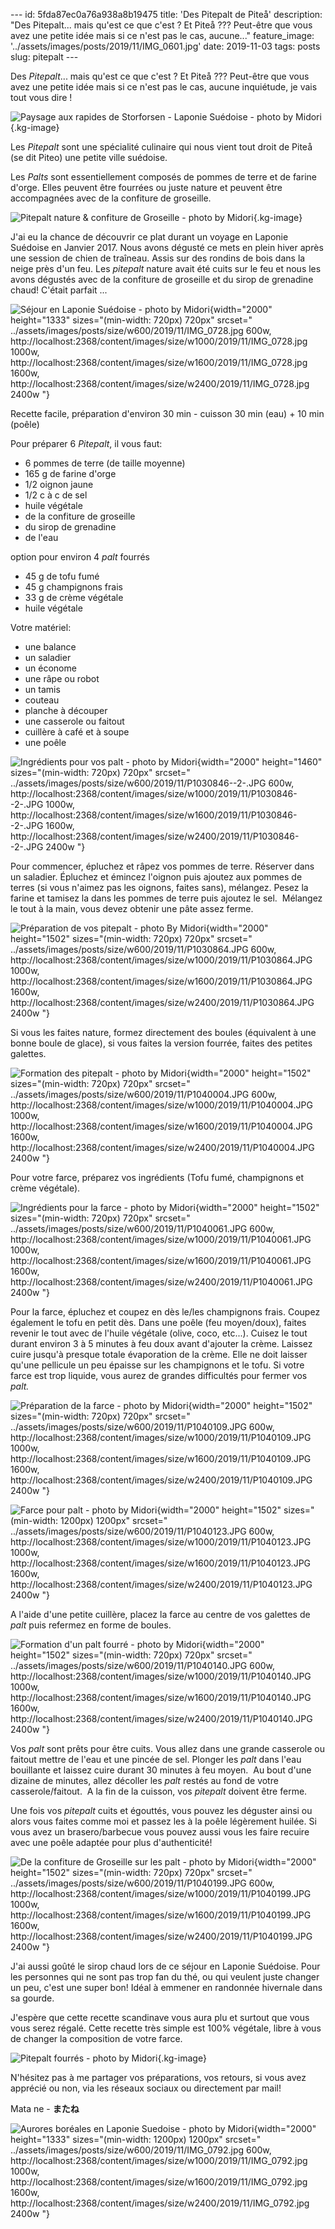 \-\-- id: 5fda87ec0a76a938a8b19475 title: \'Des Pitepalt de Piteå\'
description: \"Des Pitepalt\... mais qu\'est ce que c\'est ? Et Piteå
??? Peut-être que vous avez une petite idée mais si ce n\'est pas le
cas, aucune...\" feature_image:
\'../assets/images/posts/2019/11/IMG_0601.jpg\' date: 2019-11-03 tags:
posts slug: pitepalt \-\--

Des *Pitepalt*\... mais qu\'est ce que c\'est ? Et Piteå ??? Peut-être
que vous avez une petite idée mais si ce n\'est pas le cas, aucune
inquiétude, je vais tout vous dire !

![Paysage aux rapides de Storforsen - Laponie Suédoise - photo by
Midori](../assets/images/posts/2019/11/IMG_0763.jpg){.kg-image}

Les *Pitepalt* sont une spécialité culinaire qui nous vient tout droit
de Piteå (se dit Piteo) une petite ville suédoise.

Les *Palts* sont essentiellement composés de pommes de terre et de
farine d\'orge. Elles peuvent être fourrées ou juste nature et peuvent
être accompagnées avec de la confiture de groseille.

![Pitepalt nature & confiture de Groseille - photo by
Midori](../assets/images/posts/2019/11/P1040237.JPG){.kg-image}

J\'ai eu la chance de découvrir ce plat durant un voyage en Laponie
Suédoise en Janvier 2017. Nous avons dégusté ce mets en plein hiver
après une session de chien de traîneau. Assis sur des rondins de bois
dans la neige près d\'un feu. Les *pitepalt* nature avait été cuits sur
le feu et nous les avons dégustés avec de la confiture de groseille et
du sirop de grenadine chaud! C\'était parfait \...

![Séjour en Laponie Suédoise - photo by
Midori](../assets/images/posts/2019/11/IMG_0728.jpg){width="2000"
height="1333" sizes="(min-width: 720px) 720px" srcset="
            ../assets/images/posts/size/w600/2019/11/IMG_0728.jpg                 600w,
            http://localhost:2368/content/images/size/w1000/2019/11/IMG_0728.jpg 1000w,
            http://localhost:2368/content/images/size/w1600/2019/11/IMG_0728.jpg 1600w,
            http://localhost:2368/content/images/size/w2400/2019/11/IMG_0728.jpg 2400w
          "}

Recette facile, préparation d\'environ 30 min - cuisson 30 min (eau) +
10 min (poêle)

Pour préparer 6 *Pitepalt*, il vous faut:

-   6 pommes de terre (de taille moyenne)
-   165 g de farine d\'orge
-   1/2 oignon jaune
-   1/2 c à c de sel
-   huile végétale
-   de la confiture de groseille
-   du sirop de grenadine
-   de l\'eau

option pour environ 4 *palt* fourrés

-   45 g de tofu fumé
-   45 g champignons frais
-   33 g de crème végétale
-   huile végétale

Votre matériel:

-   une balance
-   un saladier
-   un économe
-   une râpe ou robot
-   un tamis
-   couteau
-   planche à découper
-   une casserole ou faitout
-   cuillère à café et à soupe
-   une poêle

![Ingrédients pour vos *palt* - photo by
Midori](../assets/images/posts/2019/11/P1030846--2-.JPG){width="2000"
height="1460" sizes="(min-width: 720px) 720px" srcset="
            ../assets/images/posts/size/w600/2019/11/P1030846--2-.JPG                 600w,
            http://localhost:2368/content/images/size/w1000/2019/11/P1030846--2-.JPG 1000w,
            http://localhost:2368/content/images/size/w1600/2019/11/P1030846--2-.JPG 1600w,
            http://localhost:2368/content/images/size/w2400/2019/11/P1030846--2-.JPG 2400w
          "}

Pour commencer, épluchez et râpez vos pommes de terre. Réserver dans un
saladier. Épluchez et émincez l\'oignon puis ajoutez aux pommes de
terres (si vous n\'aimez pas les oignons, faites sans), mélangez. Pesez
la farine et tamisez la dans les pommes de terre puis ajoutez le sel.
 Mélangez le tout à la main, vous devez obtenir une pâte assez ferme.

![Préparation de vos *pitepalt* - photo By
Midori](../assets/images/posts/2019/11/P1030864.JPG){width="2000"
height="1502" sizes="(min-width: 720px) 720px" srcset="
            ../assets/images/posts/size/w600/2019/11/P1030864.JPG                 600w,
            http://localhost:2368/content/images/size/w1000/2019/11/P1030864.JPG 1000w,
            http://localhost:2368/content/images/size/w1600/2019/11/P1030864.JPG 1600w,
            http://localhost:2368/content/images/size/w2400/2019/11/P1030864.JPG 2400w
          "}

Si vous les faites nature, formez directement des boules (équivalent à
une bonne boule de glace), si vous faites la version fourrée, faites des
petites galettes.

![Formation des *pitepalt* - photo by
Midori](../assets/images/posts/2019/11/P1040004.JPG){width="2000"
height="1502" sizes="(min-width: 720px) 720px" srcset="
            ../assets/images/posts/size/w600/2019/11/P1040004.JPG                 600w,
            http://localhost:2368/content/images/size/w1000/2019/11/P1040004.JPG 1000w,
            http://localhost:2368/content/images/size/w1600/2019/11/P1040004.JPG 1600w,
            http://localhost:2368/content/images/size/w2400/2019/11/P1040004.JPG 2400w
          "}

Pour votre farce, préparez vos ingrédients (Tofu fumé, champignons et
crème végétale).

![Ingrédients pour la farce - photo by
Midori](../assets/images/posts/2019/11/P1040061.JPG){width="2000"
height="1502" sizes="(min-width: 720px) 720px" srcset="
            ../assets/images/posts/size/w600/2019/11/P1040061.JPG                 600w,
            http://localhost:2368/content/images/size/w1000/2019/11/P1040061.JPG 1000w,
            http://localhost:2368/content/images/size/w1600/2019/11/P1040061.JPG 1600w,
            http://localhost:2368/content/images/size/w2400/2019/11/P1040061.JPG 2400w
          "}

Pour la farce, épluchez et coupez en dès le/les champignons frais.
Coupez également le tofu en petit dès. Dans une poêle (feu moyen/doux),
faites revenir le tout avec de l\'huile végétale (olive, coco, etc\...).
Cuisez le tout durant environ 3 à 5 minutes à feu doux avant d\'ajouter
la crème. Laissez cuire jusqu\'à presque totale évaporation de la crème.
Elle ne doit laisser qu\'une pellicule un peu épaisse sur les
champignons et le tofu. Si votre farce est trop liquide, vous aurez de
grandes difficultés pour fermer vos *palt.*

![Préparation de la farce - photo by
Midori](../assets/images/posts/2019/11/P1040109.JPG){width="2000"
height="1502" sizes="(min-width: 720px) 720px" srcset="
            ../assets/images/posts/size/w600/2019/11/P1040109.JPG                 600w,
            http://localhost:2368/content/images/size/w1000/2019/11/P1040109.JPG 1000w,
            http://localhost:2368/content/images/size/w1600/2019/11/P1040109.JPG 1600w,
            http://localhost:2368/content/images/size/w2400/2019/11/P1040109.JPG 2400w
          "}

![Farce pour *palt* - photo by
Midori](../assets/images/posts/2019/11/P1040123.JPG){width="2000"
height="1502" sizes="(min-width: 1200px) 1200px" srcset="
            ../assets/images/posts/size/w600/2019/11/P1040123.JPG                 600w,
            http://localhost:2368/content/images/size/w1000/2019/11/P1040123.JPG 1000w,
            http://localhost:2368/content/images/size/w1600/2019/11/P1040123.JPG 1600w,
            http://localhost:2368/content/images/size/w2400/2019/11/P1040123.JPG 2400w
          "}

A l\'aide d\'une petite cuillère, placez la farce au centre de vos
galettes de *palt* puis refermez en forme de boules.  

![Formation d\'un *palt* fourré - photo by
Midori](../assets/images/posts/2019/11/P1040140.JPG){width="2000"
height="1502" sizes="(min-width: 720px) 720px" srcset="
            ../assets/images/posts/size/w600/2019/11/P1040140.JPG                 600w,
            http://localhost:2368/content/images/size/w1000/2019/11/P1040140.JPG 1000w,
            http://localhost:2368/content/images/size/w1600/2019/11/P1040140.JPG 1600w,
            http://localhost:2368/content/images/size/w2400/2019/11/P1040140.JPG 2400w
          "}

Vos *palt* sont prêts pour être cuits. Vous allez dans une grande
casserole ou faitout mettre de l\'eau et une pincée de sel. Plonger les
*palt* dans l\'eau bouillante et laissez cuire durant 30 minutes à feu
moyen.  Au bout d\'une dizaine de minutes, allez décoller les *palt*
restés au fond de votre casserole/faitout.  A la fin de la cuisson, vos
*pitepalt* doivent être ferme.

Une fois vos *pitepalt* cuits et égouttés, vous pouvez les déguster
ainsi ou alors vous faites comme moi et passez les à la poêle légèrement
huilée. Si vous avez un brasero/barbecue vous pouvez aussi vous les
faire recuire avec une poêle adaptée pour plus d'authenticité!

![De la confiture de Groseille sur les *palt* - photo by
Midori](../assets/images/posts/2019/11/P1040199.JPG){width="2000"
height="1502" sizes="(min-width: 720px) 720px" srcset="
            ../assets/images/posts/size/w600/2019/11/P1040199.JPG                 600w,
            http://localhost:2368/content/images/size/w1000/2019/11/P1040199.JPG 1000w,
            http://localhost:2368/content/images/size/w1600/2019/11/P1040199.JPG 1600w,
            http://localhost:2368/content/images/size/w2400/2019/11/P1040199.JPG 2400w
          "}

J\'ai aussi goûté le sirop chaud lors de ce séjour en Laponie Suédoise.
Pour les personnes qui ne sont pas trop fan du thé, ou qui veulent juste
changer un peu, c\'est une super bon! Idéal à emmener en randonnée
hivernale dans sa gourde.

J\'espère que cette recette scandinave vous aura plu et surtout que vous
vous serez régalé. Cette recette très simple est 100% végétale, libre à
vous de changer la composition de votre farce.

![*Pitepalt* fourrés - photo by
Midori](../assets/images/posts/2019/11/P1040252.JPG){.kg-image}

N\'hésitez pas à me partager vos préparations, vos retours, si vous avez
apprécié ou non, via les réseaux sociaux ou directement par mail!

Mata ne - ************************またね************************

![Aurores boréales en Laponie Suedoise - photo by
Midori](../assets/images/posts/2019/11/IMG_0792.jpg){width="2000"
height="1333" sizes="(min-width: 1200px) 1200px" srcset="
            ../assets/images/posts/size/w600/2019/11/IMG_0792.jpg                 600w,
            http://localhost:2368/content/images/size/w1000/2019/11/IMG_0792.jpg 1000w,
            http://localhost:2368/content/images/size/w1600/2019/11/IMG_0792.jpg 1600w,
            http://localhost:2368/content/images/size/w2400/2019/11/IMG_0792.jpg 2400w
          "}
